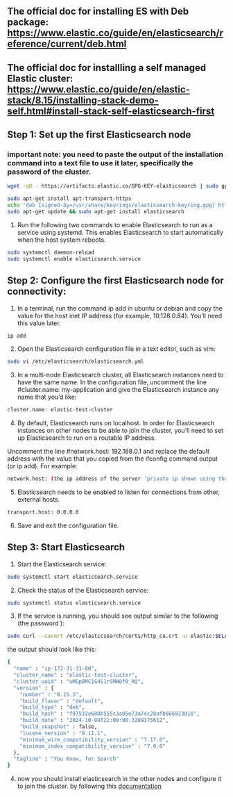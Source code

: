 ## The official doc for installing ES with Deb package: https://www.elastic.co/guide/en/elasticsearch/reference/current/deb.html
## The official doc for installling a self managed Elastic cluster: https://www.elastic.co/guide/en/elastic-stack/8.15/installing-stack-demo-self.html#install-stack-self-elasticsearch-first

## Step 1: Set up the first Elasticsearch node
### important note: you need to paste the output of the installation command into a text file to use it later, specifically the password of the cluster.

```bash
wget -qO - https://artifacts.elastic.co/GPG-KEY-elasticsearch | sudo gpg --dearmor -o /usr/share/keyrings/elasticsearch-keyring.gpg

sudo apt-get install apt-transport-https
echo "deb [signed-by=/usr/share/keyrings/elasticsearch-keyring.gpg] https://artifacts.elastic.co/packages/8.x/apt stable main" | sudo tee /etc/apt/sources.list.d/elastic-8.x.list
sudo apt-get update && sudo apt-get install elasticsearch
```
1. Run the following two commands to enable Elasticsearch to run as a service using systemd. This enables Elasticsearch to start automatically when the host system reboots.
```bash
sudo systemctl daemon-reload
sudo systemctl enable elasticsearch.service
```
## Step 2: Configure the first Elasticsearch node for connectivity:
1. In a terminal, run the command ip add in ubuntu or debian and copy the value for the host inet IP address (for example, 10.128.0.84). You’ll need this value later.
```bash
ip add
```
2. Open the Elasticsearch configuration file in a text editor, such as vim:
```bash
sudo vi /etc/elasticsearch/elasticsearch.yml
```
3. In a multi-node Elasticsearch cluster, all Elasticsearch instances need to have the same name.
In the configuration file, uncomment the line #cluster.name: my-application and give the Elasticsearch instance any name that you’d like:
```bash
cluster.name: elastic-test-cluster
```
4. By default, Elasticsearch runs on localhost. In order for Elasticsearch instances on other nodes to be able to join the cluster, you’ll need to set up Elasticsearch to run on a routable IP address.

Uncomment the line #network.host: 192.168.0.1 and replace the default address with the value that you copied from the ifconfig command output (or ip add). For example:
```bash
network.host: (the ip address of the server 'private ip shown using the ip add command' example: 172.31.1.17) 
```
5. Elasticsearch needs to be enabled to listen for connections from other, external hosts.
```bash
transport.host: 0.0.0.0
```
6. Save and exit the configuration file.
## Step 3: Start Elasticsearch
1. Start the Elasticsearch service:
```bash
sudo systemctl start elasticsearch.service
```
2. Check the status of the Elasticsearch service:
```bash
sudo systemctl status elasticsearch.service
```
3. If the service is running, you should see output similar to the following (the password ):
```bash
sudo curl --cacert /etc/elasticsearch/certs/http_ca.crt -u elastic:$ELASTIC_PASSWORD https://localhost:9200
```
the output should look like this:
```bash
{
  "name" : "ip-172-31-31-80",
  "cluster_name" : "elastic-test-cluster",
  "cluster_uuid" : "uMGp0MC1S4S1rSMW0f0_RQ",
  "version" : {
    "number" : "8.15.3",
    "build_flavor" : "default",
    "build_type" : "deb",
    "build_hash" : "f97532e680b555c3a05e73a74c28afb666923018",
    "build_date" : "2024-10-09T22:08:00.328917561Z",
    "build_snapshot" : false,
    "lucene_version" : "9.11.1",
    "minimum_wire_compatibility_version" : "7.17.0",
    "minimum_index_compatibility_version" : "7.0.0"
  },
  "tagline" : "You Know, for Search"
}
``` 
4. now you should install elasticsearch in the other nodes and configure it to join the cluster. by following this  [documentation](./additional_nodes.md)


